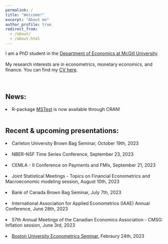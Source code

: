 ```yaml
---
permalink: /
title: "Welcome!"
excerpt: "About me"
author_profile: true
redirect_from: 
  - /about/
  - /about.html
---
```

I am a PhD student in the [Department of Economics at McGill University](https://www.mcgill.ca/economics/). 
<br />
<br />
My research interests are in econometrics, monetary economics, and finance. You can find my [CV here](https://roga11.github.io/gabrielrodriguez.github.io/files/GRodriguezRondon_CV_20230823.pdf). 
<br />
<br />
<br />
## News:
<li>R-package <a href="https://cran.r-project.org/web/packages/MSTest/MSTest.pdf">MSTest</a> is now available through CRAN! </li>
<br />

## Recent & upcoming presentations:
<li>Carleton University Brown Bag Seminar, October 19th, 2023</li>
<br />
<li>NBER-NSF Time Series Conference, September 23, 2023</li>
<br />
<li>CEMLA - II Conference on Payments and FMIs, September 21, 2023</li>
<br />
<li>Joint Statistical Meetings - Topics on Financial Econometrics and Macroeconomic modeling session, August 10th, 2023</li>
<br />
<li>Bank of Canada Brown Bag Seminar, July 7th, 2023</li>
<br />
<li>International Association for Applied Econometrics (IAAE) Annual Conference, June 28th, 2023</li>
<br />
<li>57th Annual Meetings of the Canadian Economics Association - CMSG: Inflation session, June 3rd, 2023</li>
<br />
<li><a href="https://blogs.bu.edu/perron/seminar/">Boston University Econometrics Seminar</a>, Febraury 24th, 2023</li>
<br />
